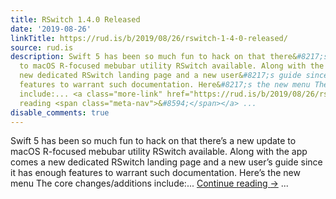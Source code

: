 ```yaml
---
title: RSwitch 1.4.0 Released
date: '2019-08-26'
linkTitle: https://rud.is/b/2019/08/26/rswitch-1-4-0-released/
source: rud.is
description: Swift 5 has been so much fun to hack on that there&#8217;s a new update
  to macOS R-focused mebubar utility RSwitch available. Along with the app comes a
  new dedicated RSwitch landing page and a new user&#8217;s guide since it has enough
  features to warrant such documentation. Here&#8217;s the new menu The core changes/additions
  include:... <a class="more-link" href="https://rud.is/b/2019/08/26/rswitch-1-4-0-released/">Continue
  reading <span class="meta-nav">&#8594;</span></a> ...
disable_comments: true
---
```

Swift 5 has been so much fun to hack on that there&#8217;s a new update to macOS R-focused mebubar utility RSwitch available. Along with the app comes a new dedicated RSwitch landing page and a new user&#8217;s guide since it has enough features to warrant such documentation. Here&#8217;s the new menu The core changes/additions include:... <a class="more-link" href="https://rud.is/b/2019/08/26/rswitch-1-4-0-released/">Continue reading <span class="meta-nav">&#8594;</span></a> ...